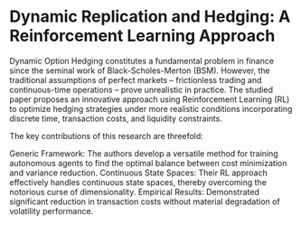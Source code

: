 # Dynamic Replication and Hedging: A Reinforcement Learning Approach

Dynamic Option Hedging constitutes a fundamental problem in finance since the seminal work of Black-Scholes-Merton (BSM). However, the traditional assumptions of perfect markets – frictionless trading and continuous-time operations – prove unrealistic in practice. The studied paper proposes an innovative approach using Reinforcement Learning (RL) to optimize hedging strategies under more realistic conditions incorporating discrete time, transaction costs, and liquidity constraints.

The key contributions of this research are threefold:

Generic Framework: The authors develop a versatile method for training autonomous agents to find the optimal balance between cost minimization and variance reduction.
Continuous State Spaces: Their RL approach effectively handles continuous state spaces, thereby overcoming the notorious curse of dimensionality.
Empirical Results: Demonstrated significant reduction in transaction costs without material degradation of volatility performance.
